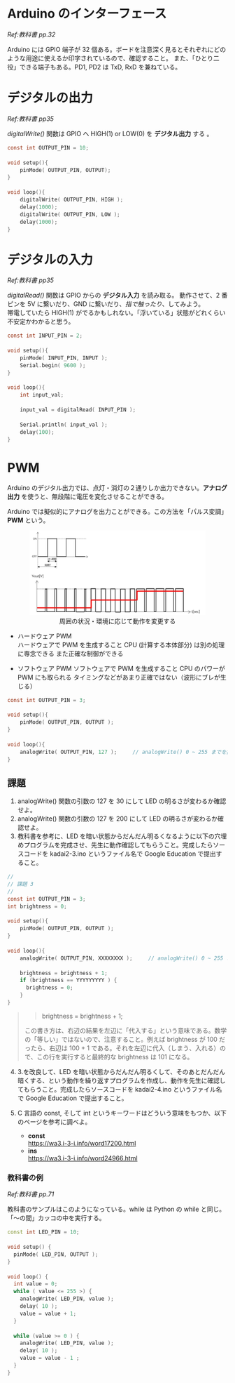 # Arduino のインターフェース

*Ref:教科書 pp.32*

Arduino には GPIO 端子が 32 個ある。ボードを注意深く見るとそれぞれにどのような用途に使えるか印字されているので、確認すること。
また、「ひとり二役」できる端子もある。PD1, PD2 は TxD, RxD を兼ねている。

# デジタルの出力

*Ref:教科書 pp35*

*digitalWrite()* 関数は GPIO へ HIGH(1) or LOW(0) を **デジタル出力** する
。
```c
const int OUTPUT_PIN = 10;

void setup(){
    pinMode( OUTPUT_PIN, OUTPUT); 
}

void loop(){
    digitalWrite( OUTPUT_PIN, HIGH );
    delay(1000);
    digitalWrite( OUTPUT_PIN, LOW );
    delay(1000);
}
```

# デジタルの入力

*Ref:教科書 pp35*

*digitalRead()* 関数は GPIO からの **デジタル入力** を読み取る。
動作させて、2 番ピンを 5V に繋いだり、GND に繋いだり、*指で触ったり*、してみよう。  
帯電していたら HIGH(1) がでるかもしれない。「浮いている」状態がどれくらい不安定かわかると思う。

```c
const int INPUT_PIN = 2;

void setup(){
    pinMode( INPUT_PIN, INPUT ); 
    Serial.begin( 9600 );
}

void loop(){
    int input_val;

    input_val = digitalRead( INPUT_PIN );

    Serial.println( input_val );
    delay(100);
}
```

# PWM

Arduino のデジタル出力では、点灯・消灯の２通りしか出力できない。**アナログ出力** を使うと、無段階に電圧を変化させることができる。

Arduino では擬似的にアナログを出力ことができる。この方法を「パルス変調」**PWM** という。

<div style="text-align: center;">
  <img src="./images/image16.png" width="80%"></br>
  周囲の状況・環境に応じて動作を変更する
</div>

- ハードウェア PWM  
  ハードウェアで PWM を生成すること
  CPU (計算する本体部分) は別の処理に専念できる
  また正確な制御ができる

- ソフトウェア PWM
  ソフトウェアで PWM を生成すること
  CPU のパワーが PWM にも取られる
  タイミングなどがあまり正確ではない（波形にブレが生じる）


```c
const int OUTPUT_PIN = 3;

void setup(){
    pinMode( OUTPUT_PIN, OUTPUT );
}

void loop(){
    analogWrite( OUTPUT_PIN, 127 );     // analogWrite() 0 ~ 255 までを指定できる
}
```

## 課題
1. analogWrite() 関数の引数の 127 を 30 にして LED の明るさが変わるか確認せよ。
2. analogWrite() 関数の引数の 127 を 200 にして LED の明るさが変わるか確認せよ。
3. 教科書を参考に、LED を暗い状態からだんだん明るくなるように以下の穴埋めプログラムを完成させ、先生に動作確認してもらうこと。完成したらソースコードを kadai2-3.ino というファイル名で Google Education で提出すること。

```c
//
// 課題 3
//
const int OUTPUT_PIN = 3;
int brightness = 0;

void setup(){
    pinMode( OUTPUT_PIN, OUTPUT );
}

void loop(){
    analogWrite( OUTPUT_PIN, XXXXXXXX );     // analogWrite() 0 ~ 255 までを指定できる

    brightness = brightness + 1;
    if (brightness == YYYYYYYYY ) {
      brightness = 0;
    }
}
```

>> brightness = brightness + 1; 
>
>この書き方は、右辺の結果を左辺に「代入する」という意味である。数学の「等しい」ではないので、注意すること。例えば brightness が 100 だったら、右辺は 100 + 1 である。それを左辺に代入（しまう、入れる）ので、この行を実行すると最終的な brightness は 101 になる。

4. 3.を改良して、LED を暗い状態からだんだん明るくして、そのあとだんだん暗くする、という動作を繰り返すプログラムを作成し、動作を先生に確認してもらうこと。完成したらソースコードを kadai2-4.ino というファイル名で Google Education で提出すること。

5. C 言語の const, そして int というキーワードはどういう意味をもつか、以下のページを参考に調べよ。  
   - **const**  
    https://wa3.i-3-i.info/word17200.html
   - **ins**  
    https://wa3.i-3-i.info/word24966.html


### 教科書の例

*Ref:教科書 pp.71*

教科書のサンプルはこのようになっている。while は Python の while と同じ。「～の間」カッコの中を実行する。

```c++
const int LED_PIN = 10;

void setup() {
  pinMode( LED_PIN, OUTPUT );
}

void loop() {
  int value = 0;
  while ( value <= 255 >) {
    analogWrite( LED_PIN, value );
    delay( 10 );
    value = value + 1;
  }
  
  while (value >= 0 ) {
    analogWrite( LED_PIN, value );
    delay( 10 );
    value = value - 1 ;
  }
}
```